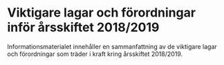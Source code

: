 # Viktigare lagar och förordningar inför årsskiftet 2018/2019

Informationsmaterialet innehåller en sammanfattning av de viktigare lagar och förordningar som träder i kraft kring årsskiftet 2018/2019.
